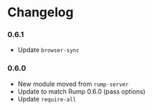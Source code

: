 # Changelog

### 0.6.1
- Update `browser-sync`

### 0.6.0
- New module moved from `rump-server`
- Update to match Rump 0.6.0 (pass options)
- Update `require-all`
